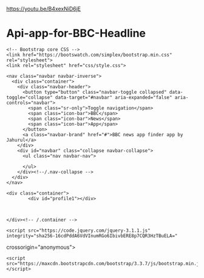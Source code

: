 https://youtu.be/B4xexNiD6jE

# Api-app-for-BBC-Headline
<!DOCTYPE html>
<html lang="en">
  <head>
    <meta charset="utf-8">
    <meta http-equiv="X-UA-Compatible" content="IE=edge">
    <meta name="viewport" content="width=device-width, initial-scale=1">
    <title>BBC latest -news</title>

    <!-- Bootstrap core CSS -->
    <link href="https://bootswatch.com/simplex/bootstrap.min.css" rel="stylesheet">
    <link rel="stylesheet" href="css/style.css">
  </head>

  <body>

    <nav class="navbar navbar-inverse">
      <div class="container">
        <div class="navbar-header">
          <button type="button" class="navbar-toggle collapsed" data-toggle="collapse" data-target="#navbar" aria-expanded="false" aria-controls="navbar">
            <span class="sr-only">Toggle navigation</span>
            <span class="icon-bar">BBC</span>
            <span class="icon-bar">News</span>
            <span class="icon-bar">App</span>
          </button>
          <a class="navbar-brand" href="#">BBC news app finder app by Jahurul</a>
        </div>
        <div id="navbar" class="collapse navbar-collapse">
          <ul class="nav navbar-nav">

          </ul>
        </div><!--/.nav-collapse -->
      </div>
    </nav>

    <div class="container">
            <div id="profile1"></div>
      
   

    </div><!-- /.container -->

    <script src="https://code.jquery.com/jquery-3.1.1.js" integrity="sha256-16cdPddA6VdVInumRGo6IbivbERE8p7CQR3HzTBuELA="
  crossorigin="anonymous"></script>
  
    <script src="https://maxcdn.bootstrapcdn.com/bootstrap/3.3.7/js/bootstrap.min.js"></script>
   <!-- <script src="js/main.js"></script>-->
   <script>
$(document).ready(function(){
   // $("#Search").keyup(function(e){
//var num=e.target.value;
//console.log(num);
$.ajax({
     url:'https://newsapi.org/v1/articles?source=bbc-news&sortBy=top&apiKey=92638b5c190a49319ed6e391cff00cfb',
    }).done(function(data){
       console.log(data);
    for(var i=0;i<data.articles.length;i++){
       $('#profile1').append(`
          <p> <img src="${data.articles[i].urlToImage}"></p>
           <br/>
           <a href="http://www.bbc.com/news/world" <h3 class="panel-title">Title:${data.articles[i].title}</h3></a>            
            <br/>
            <h3 class="panel-title">Author:${data.articles[i].author}</h3>             
            <h3 class="panel-title">Description:${data.articles[i].description}</h3>
             <br/>`);
       }
      });    
     
    });
     </script>
  </body>
</html>
